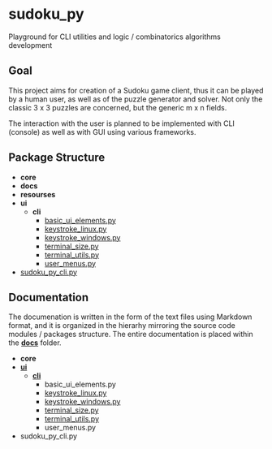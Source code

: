 # sudoku_py

Playground for CLI utilities and logic / combinatorics algorithms development

## Goal

This project aims for creation of a Sudoku game client, thus it can be played by a human user, as well as of the puzzle generator and solver. Not only the classic 3 x 3 puzzles are concerned, but the generic m x n fields.

The interaction with the user is planned to be implemented with CLI (console) as well as with GUI using various frameworks.

## Package Structure

* **core**
* **docs**
* **resourses**
* **ui**
  - **cli**
    + [basic_ui_elements.py](./ui/cli/basic_ui_elements.py)
    + [keystroke_linux.py](./ui/cli/keystroke_linux.py)
    + [keystroke_windows.py](./ui/cli/keystroke_windows.py)
    + [terminal_size.py](./ui/cli/terminal_size.py)
    + [terminal_utils.py](./ui/cli/terminal_utils.py)
    + [user_menus.py](./ui/cli/user_menus.py)
* [sudoku_py_cli.py](./sudoku_py_cli.py)


## Documentation

The documenation is written in the form of the text files using Markdown format, and it is organized in the hierarhy mirroring the source code modules / packages structure. The entire documentation is placed within the [**docs**](./docs/index.md) folder.

* **core**
* [**ui**](./docs/ui.md)
  - [**cli**](./docs/ui_cli.md)
    + basic_ui_elements.py
    + [keystroke_linux.py](./docs/ui_cli_keystroke_linux.md)
    + [keystroke_windows.py](./docs/ui_cli_keystroke_windows.md)
    + [terminal_size.py](./docs/ui_cli_terminal_size.md)
    + [terminal_utils.py](./docs/ui_cli_terminal_utils.md)
    + user_menus.py
* sudoku_py_cli.py
